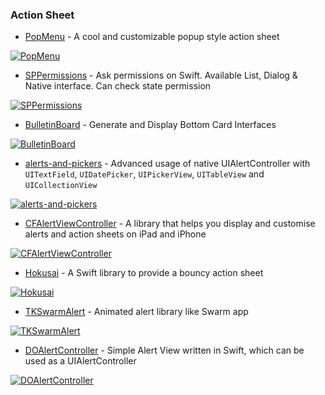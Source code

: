 ### Action Sheet

* [PopMenu](https://github.com/CaliCastle/PopMenu) - A cool and customizable popup style action sheet

[![PopMenu](https://raw.githubusercontent.com/CaliCastle/PopMenu/master/.assets/Demo_Showcase.gif)](https://github.com/CaliCastle/PopMenu)

* [SPPermissions](https://github.com/ivanvorobei/SPPermissions) - Ask permissions on Swift. Available List, Dialog & Native interface. Can check state permission

[![SPPermissions](https://raw.githubusercontent.com/ivanvorobei/SPPermissions/main/Assets/Readme/latest-preview.jpg)](https://github.com/ivanvorobei/SPPermissions)

* [BulletinBoard](https://github.com/alexaubry/BulletinBoard) - Generate and Display Bottom Card Interfaces

[![BulletinBoard](https://raw.githubusercontent.com/alexaubry/BulletinBoard/master/.assets/demo_screenshots.png)](https://github.com/alexaubry/BulletinBoard)

* [alerts-and-pickers](https://github.com/dillidon/alerts-and-pickers) - Advanced usage of native UIAlertController with `UITextField`, `UIDatePicker`, `UIPickerView`, `UITableView` and `UICollectionView`

[![alerts-and-pickers](https://raw.githubusercontent.com/dillidon/alerts-and-pickers/new/Assets/gifs/actionSheet-.gif)](https://github.com/dillidon/alerts-and-pickers)

* [CFAlertViewController](https://github.com/Codigami/CFAlertViewController) -  A library that helps you display and customise alerts and action sheets on iPad and iPhone

[![CFAlertViewController](https://raw.githubusercontent.com/Codigami/CFAlertViewController/master/Images/Demo_1.gif)](https://github.com/Codigami/CFAlertViewController)

* [Hokusai](https://github.com/ytakzk/Hokusai) - A Swift library to provide a bouncy action sheet

[![Hokusai](https://raw.githubusercontent.com/wiki/ytakzk/Hokusai/images/demo.gif)](https://github.com/ytakzk/Hokusai)

* [TKSwarmAlert](https://github.com/entotsu/TKSwarmAlert) - Animated alert library like Swarm app

[![TKSwarmAlert](https://raw.githubusercontent.com/entotsu/TKSwarmAlert/master/ScreenShots/minidemo.gif)](https://github.com/entotsu/TKSwarmAlert)

* [DOAlertController](https://github.com/okmr-d/DOAlertController) - Simple Alert View written in Swift, which can be used as a UIAlertController

[![DOAlertController](https://raw.githubusercontent.com/okmr-d/okmr-d.github.io/master/img/DOAlertController/ActionSheet.gif)](https://github.com/okmr-d/DOAlertController)